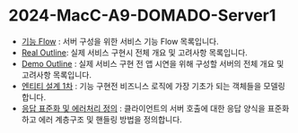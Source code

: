 # 2024-MacC-A9-DOMADO-Server1
- [기능 Flow](https://github.com/DeveloperAcademy-POSTECH/2024-MacC-A9-DOMADO-Server/wiki/%EA%B3%B5%EC%9C%A0%EC%9E%90%EC%A0%84%EA%B1%B0-%EC%84%9C%EB%B9%84%EC%8A%A4%EB%A5%BC-%EC%9C%84%ED%95%9C-%EC%A0%84%EC%B2%B4-%EA%B8%B0%EB%8A%A5-Flow#%EC%9E%90%EC%A0%84%EA%B1%B0-flow-%EC%97%90-%EB%94%B0%EB%A5%B8-%EC%98%88%EC%83%81%EB%90%98%EB%8A%94-feature-%EB%AA%A9%EB%A1%9D) : 서버 구성을 위한 서비스 기능 Flow 목록입니다.
- [Real Outline](https://github.com/DeveloperAcademy-POSTECH/2024-MacC-A9-DOMADO-Server/wiki/%EA%B3%B5%EC%9C%A0%EC%9E%90%EC%A0%84%EA%B1%B0-%EC%84%9C%EB%B9%84%EC%8A%A4-%EC%84%A4%EA%B3%84-%E2%80%90-Real): 실제 서비스 구현시 전체 개요 및 고려사항 목록입니다.
- [Demo Outline](https://github.com/DeveloperAcademy-POSTECH/2024-MacC-A9-DOMADO-Server/wiki/%EA%B3%B5%EC%9C%A0-%EC%9E%90%EC%A0%84%EA%B1%B0-%EC%84%9C%EB%B9%84%EC%8A%A4-%EC%84%A4%EA%B3%84-%E2%80%90-Sample) : 실제 서비스 구현 전 앱 시연을 위해 구성할 서버의 전체 개요 및 고려사항 목록입니다. 
 - [엔티티 설계 1차](https://github.com/DeveloperAcademy-POSTECH/2024-MacC-A9-DOMADO-Server/wiki/%EC%97%94%ED%8B%B0%ED%8B%B0-%EC%84%A4%EA%B3%84-ver.01) : 기능 구현전 비즈니스 로직에 가장 기초가 되는 객체들을 모델링합니다. 
- [응답 표준화 및 에러처리 정의](https://github.com/DeveloperAcademy-POSTECH/2024-MacC-A9-DOMADO-Server/wiki/%EC%9D%91%EB%8B%B5-%ED%91%9C%EC%A4%80%ED%99%94-%EB%B0%8F-%EC%97%90%EB%9F%AC-%EC%B2%98%EB%A6%AC-%EB%B0%A9%EB%B2%95-%EC%A0%95%EC%9D%98) : 클라이언트의 서버 호출에 대한 응답 양식을 표준화하고 에러 계층구조 및 핸들링 방법을 정의합니다. 
